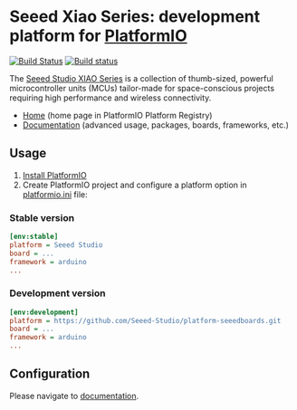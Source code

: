 # Seeed Xiao Series: development platform for [PlatformIO](http://platformio.org)

[![Build Status](https://travis-ci.org/platformio/platform-atmelsam.svg?branch=develop)](https://travis-ci.org/platformio/platform-atmelsam)
[![Build status](https://ci.appveyor.com/api/projects/status/dj1c3b2d6fyxkoxq/branch/develop?svg=true)](https://ci.appveyor.com/project/ivankravets/platform-atmelsam/branch/develop)

The [Seeed Studio XIAO Series](https://wiki.seeedstudio.com/SeeedStudio_XIAO_Series_Introduction/) is a collection of thumb-sized, powerful microcontroller units (MCUs) tailor-made for space-conscious projects requiring high performance and wireless connectivity.

* [Home](http://platformio.org/platforms/seeedxiao) (home page in PlatformIO Platform Registry)
* [Documentation](http://docs.platformio.org/page/platforms/seeedxiao.html) (advanced usage, packages, boards, frameworks, etc.)

## Usage

1. [Install PlatformIO](http://platformio.org)
2. Create PlatformIO project and configure a platform option in [platformio.ini](http://docs.platformio.org/page/projectconf.html) file:

### Stable version

```ini
[env:stable]
platform = Seeed Studio
board = ...
framework = arduino
...
```

### Development version

```ini
[env:development]
platform = https://github.com/Seeed-Studio/platform-seeedboards.git
board = ...
framework = arduino
...
```

## Configuration

Please navigate to [documentation](http://docs.platformio.org/page/platforms/seeedxiao.html).
